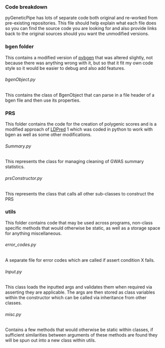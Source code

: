 ### Code breakdown 

pyGeneticPipe has lots of separate code both original and re-worked from pre-existing repositories. This file should 
help explain what each file does so you can find the source code you are looking for and also provide links back to the
original sources should you want the unmodified versions.

### bgen folder

This contains a modified version of [pybgen][pbgen] that was altered slightly, not because there was anything wrong with
it, but so that it fit my own code style so it would be easier to debug and also add features. 

###### bgenObject.py

This contains the class of BgenObject that can parse in a file header of a bgen file and then use its properties.


### PRS

This folder contains the code for the creation of polygenic scores and is a modified approach of [LDPred][ldp] 1 which
was coded in python to work with bgen as well as some other modifications.

###### Summary.py

This represents the class for managing cleaning of GWAS summary statistics.

###### prsConstructor.py

This represents the class that calls all other sub-classes to construct the PRS


### utils

This folder contains code that may be used across programs, non-class specific methods that would otherwise be static,
as well as a storage space for anything miscellaneous.

###### error_codes.py

A separate file for error codes which are called if assert condition X fails. 

###### Input.py

This class loads the inputted args and validates them when required via asserting they are applicable. The args are then
stored as class variables within the constructor which can be called via inheritance from other classes. 

###### misc.py

Contains a few methods that would otherwise be static within classes, if sufficient similarities between arguments of 
these methods are found they will be spun out into a new class within utils.  




[pbgen]: https://github.com/lemieuxl/pybgen
[ldp]: https://github.com/bvilhjal/ldpred
